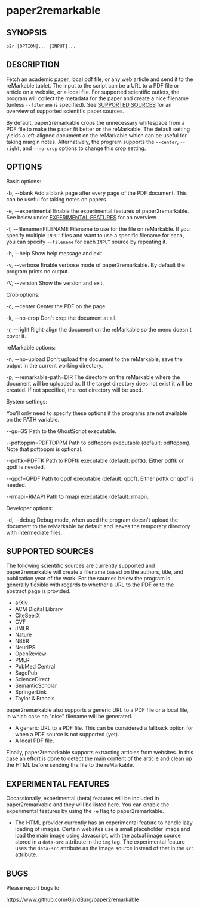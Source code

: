 # paper2remarkable

## SYNOPSIS

```
p2r [OPTION]... [INPUT]...
```

## DESCRIPTION

Fetch an academic paper, local pdf file, or any web article and send it to the 
reMarkable tablet. The input to the script can be a URL to a PDF file or 
article on a website, or a local file. For supported scientific outlets, the 
program will collect the metadata for the paper and create a nice filename 
(unless ``--filename`` is specified). See [SUPPORTED 
SOURCES](#supported-sources) for an overview of supported scientific paper 
sources.

By default, paper2remarkable crops the unnecessary whitespace from a PDF file 
to make the paper fit better on the reMarkable. The default setting yields a 
left-aligned document on the reMarkable which can be useful for taking margin 
notes. Alternatively, the program supports the ``--center``, ``--right``, and 
``--no-crop`` options to change this crop setting.

## OPTIONS

Basic options:

-b, --blank
      Add a blank page after every page of the PDF document. This can be 
      useful for taking notes on papers.

-e, --experimental
      Enable the experimental features of paper2remarkable. See below under 
      [EXPERIMENTAL FEATURES](#experimental-features) for an overview.

-f, --filename=FILENAME
      Filename to use for the file on reMarkable. If you specify multiple 
      ``INPUT`` files and want to use a specific filename for each, you can 
      specify ``--filename`` for each ``INPUT`` source by repeating it.

-h, --help
      Show help message and exit.

-v, --verbose
      Enable verbose mode of paper2remarkable. By default the program prints 
      no output.

-V, --version
      Show the version and exit.

Crop options:

-c, --center
      Center the PDF on the page.

-k, --no-crop
      Don't crop the document at all.

-r, --right
      Right-align the document on the reMarkable so the menu doesn't cover it.

reMarkable options:

-n, --no-upload
      Don't upload the document to the reMarkable, save the output in the 
      current working directory.

-p, --remarkable-path=DIR
      The directory on the reMarkable where the document will be uploaded to. 
      If the target directory does not exist it will be created. If not 
      specified, the root directory will be used.

System settings:

You'll only need to specify these options if the programs are not available on 
the PATH variable.

--gs=GS
      Path to the GhostScript executable.

--pdftoppm=PDFTOPPM
      Path to pdftoppm executable (default: pdftoppm). Note that pdftoppm is 
      optional.

--pdftk=PDFTK
      Path to PDFtk executable (default: pdftk). Either pdftk or qpdf is 
      needed.

--qpdf=QPDF
      Path to qpdf executable (default: qpdf). Either pdftk or qpdf is needed.

--rmapi=RMAPI
      Path to rmapi executable (default: rmapi).

Developer options:

-d, --debug
      Debug mode, when used the program doesn't upload the document to the 
      reMarkable by default and leaves the temporary directory with 
      intermediate files.

## SUPPORTED SOURCES

The following scientific sources are currently supported and paper2remarkable 
will create a filename based on the authors, title, and publication year of 
the work. For the sources below the program is generally flexible with regards 
to whether a URL to the PDF or to the abstract page is provided.

- arXiv
- ACM Digital Library
- CiteSeerX
- CVF
- JMLR
- Nature
- NBER
- NeurIPS
- OpenReview
- PMLR
- PubMed Central
- SagePub
- ScienceDirect
- SemanticScholar
- SpringerLink
- Taylor & Francis

paper2remarkable also supports a generic URL to a PDF file or a local file, in 
which case no "nice" filename will be generated.

- A generic URL to a PDF file. This can be considered a fallback option for 
  when a PDF source is not supported (yet).
- A local PDF file.

Finally, paper2remarkable supports extracting articles from websites. In this 
case an effort is done to detect the main content of the article and clean up 
the HTML before sending the file to the reMarkable.

## EXPERIMENTAL FEATURES

Occassionally, experimental (beta) features will be included in 
paper2remarkable and they will be listed here. You can enable the experimental 
features by using the ``-e`` flag to paper2remarkable.

- The HTML provider currently has an experimental feature to handle lazy 
  loading of images. Certain websites use a small placeholder image and load 
  the main image using Javascript, with the actual image source stored in a 
  ``data-src`` attribute in the ``img`` tag. The experimental feature uses the 
  ``data-src`` attribute as the image source instead of that in the ``src`` 
  attribute.

## BUGS

Please report bugs to:

https://www.github.com/GjjvdBurg/paper2remarkable
